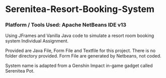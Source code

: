 # Serenitea-Resort-Booking-System
### Platform / Tools Used: Apache NetBeans IDE v13
Using JFrames and Vanilla Java code to simulate a resort room booking system
Individual Assignment.

Provided are Java File, Form File and Textfile for this project. There is no folder directory provided. Form File are generated by Netbeans, not coded.

System name is adapted from a Genshin Impact in-game gadget called Serenitea Pot.
